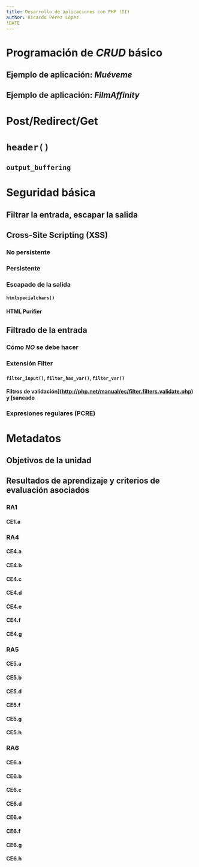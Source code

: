 ```yaml
---
title: Desarrollo de aplicaciones con PHP (II)
author: Ricardo Pérez López
!DATE
---
```


# Programación de *CRUD* básico

## Ejemplo de aplicación: *Muéveme*

## Ejemplo de aplicación: *FilmAffinity*

# Post/Redirect/Get

# `header()`

## `output_buffering`

# Seguridad básica

## Filtrar la entrada, escapar la salida

## Cross-Site Scripting (XSS)

### No persistente

### Persistente

### Escapado de la salida

#### `htmlspecialchars()`

#### HTML Purifier

## Filtrado de la entrada

### Cómo *NO* se debe hacer

### Extensión Filter

#### `filter_input()`, `filter_has_var()`, `filter_var()`

#### Filtros de validación](http://php.net/manual/es/filter.filters.validate.php) y [saneado

### Expresiones regulares (PCRE)

# Metadatos

## Objetivos de la unidad

## Resultados de aprendizaje y criterios de evaluación asociados

### RA1

#### CE1.a

### RA4

#### CE4.a

#### CE4.b

#### CE4.c

#### CE4.d

#### CE4.e

#### CE4.f

#### CE4.g

### RA5

#### CE5.a

#### CE5.b

#### CE5.d

#### CE5.f

#### CE5.g

#### CE5.h

### RA6

#### CE6.a

#### CE6.b

#### CE6.c

#### CE6.d

#### CE6.e

#### CE6.f

#### CE6.g

#### CE6.h

